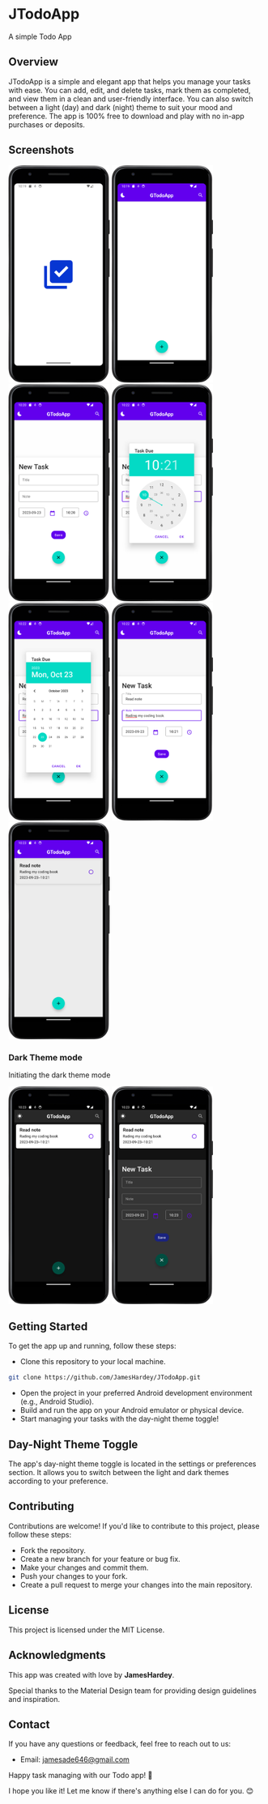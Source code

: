 # JTodoApp
A simple Todo App

## Overview
JTodoApp is a simple and elegant app that helps you manage your tasks with ease. You can add, edit, and delete tasks, mark them as completed, and view them in a clean and user-friendly interface. You can also switch between a light (day) and dark (night) theme to suit your mood and preference. The app is 100% free to download and play with no in-app purchases or deposits.

## Screenshots
<img src="screenshots/Screenshot_20230923_101941.png" width="200"/>
<img src="screenshots/Screenshot_20230923_102003.png" width="200"/>
<img src="screenshots/Screenshot_20230923_102040.png" width="200"/>
<img src="screenshots/Screenshot_20230923_102251.png" width="200"/>
<img src="screenshots/Screenshot_20230923_102257.png" width="200"/>
<img src="screenshots/Screenshot_20230923_102302.png" width="200"/>
<img src="screenshots/Screenshot_20230923_102325.png" width="200"/>

### Dark Theme mode

Initiating the dark theme mode
<div></div>
<img src="screenshots/Screenshot_20230923_102347.png" width="200"/>
<img src="screenshots/Screenshot_20230923_102402.png" width="200"/>

## Getting Started
To get the app up and running, follow these steps:

- Clone this repository to your local machine.

```bash
git clone https://github.com/JamesHardey/JTodoApp.git
```

- Open the project in your preferred Android development environment (e.g., Android Studio).
- Build and run the app on your Android emulator or physical device.
- Start managing your tasks with the day-night theme toggle!

## Day-Night Theme Toggle
The app's day-night theme toggle is located in the settings or preferences section. It allows you to switch between the light and dark themes according to your preference.

## Contributing
Contributions are welcome! If you'd like to contribute to this project, please follow these steps:

- Fork the repository.
- Create a new branch for your feature or bug fix.
- Make your changes and commit them.
- Push your changes to your fork.
- Create a pull request to merge your changes into the main repository.

## License
This project is licensed under the MIT License.

## Acknowledgments
This app was created with love by **JamesHardey**.

Special thanks to the Material Design team for providing design guidelines and inspiration.

## Contact
If you have any questions or feedback, feel free to reach out to us:

- Email: jamesade646@gmail.com

Happy task managing with our Todo app! 🚀

I hope you like it! Let me know if there's anything else I can do for you. 😊